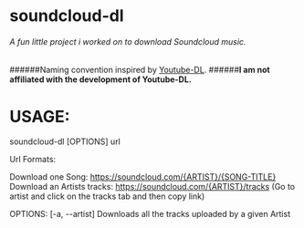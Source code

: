 # soundcloud-dl
###### A fun little project i worked on to download Soundcloud music. 
######Naming convention inspired by [Youtube-DL](https://github.com/rg3/youtube-dl).
######**I am not affiliated with the development of Youtube-DL.**

# USAGE:

soundcloud-dl [OPTIONS] url

Url Formats: 

Download one Song: https://soundcloud.com/{ARTIST}/{SONG-TITLE}
Download an Artists tracks: https://soundcloud.com/{ARTIST}/tracks (Go to artist and click on the tracks tab and then copy link)

OPTIONS:
  [-a, --artist]
    Downloads all the tracks uploaded by a given Artist




